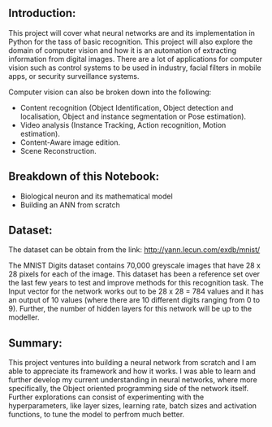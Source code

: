 ## Introduction:

This project will cover what neural networks are and its implementation in Python for the tass of basic recognition. This project will also explore the domain of computer vision and how it is an automation of extracting information from digital images. There are a lot of applications for computer vision such as control systems to be used in industry, facial filters in mobile apps, or security surveillance systems.

Computer vision can also be broken down into the following:
- Content recognition (Object Identification, Object detection and localisation, Object and instance segmentation or Pose estimation).
- Video analysis (Instance Tracking, Action recognition, Motion estimation).
- Content-Aware image edition.
- Scene Reconstruction.

## Breakdown of this Notebook:
- Biological neuron and its mathematical model
- Building an ANN from scratch

## Dataset:

The dataset can be obtain from the link: http://yann.lecun.com/exdb/mnist/

The MNIST Digits dataset contains 70,000 greyscale images that have 28 x 28 pixels for each of the image. This dataset has been a reference set over the last few years to test and improve methods for this recognition task. The Input vector for the network works out to be 28 x 28 = 784 values and it has an output of 10 values (where there are 10 different digits ranging from 0 to 9). Further, the number of hidden layers for this network will be up to the modeller. 

## Summary:

This project ventures into building a neural network from scratch and I am able to appreciate its framework and how it works. I was able to learn and further develop my current understanding in neural networks, where more specifically, the Object oriented programming side of the network itself. Further explorations can consist of experimenting with the hyperparameters, like layer sizes, learning rate, batch sizes and activation functions, to tune the model to perfrom much better. 
